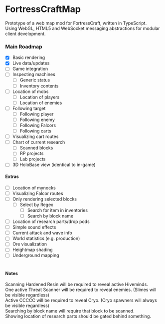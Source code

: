 # FortressCraftMap
Prototype of a web map mod for FortressCraft, written in TypeScript.  
Using WebGL, HTML5 and WebSocket messaging abstractions for modular client development.  

### Main Roadmap
- [x] Basic rendering
- [x] Live data/updates
- [ ] Game integration
- [ ] Inspecting machines
  - [ ] Generic status
  - [ ] Inventory contents
- [ ] Location of mobs
  - [ ] Location of players
  - [ ] Location of enemies
- [ ] Following target
  - [ ] Following player
  - [ ] Following enemy
  - [ ] Following Falcors
  - [ ] Following carts
- [ ] Visualizing cart routes
- [ ] Chart of current research
  - [ ] Scanned blocks
  - [ ] RP projects
  - [ ] Lab projects
- [ ] 3D HoloBase view (identical to in-game)

#### Extras
- [ ] Location of mynocks
- [ ] Visualizing Falcor routes
- [ ] Only rendering selected blocks
  - [ ] Select by Regex
    - [ ] Search for item in inventories
    - [ ] Search by block name
- [ ] Location of research parts/drop pods
- [ ] Simple sound effects
- [ ] Current attack and wave info
- [ ] World statistics (e.g. production)
- [ ] Ore visualization
- [ ] Heightmap shading
- [ ] Underground mapping
#
#### Notes
Scanning Hardened Resin will be required to reveal active Hiveminds.  
One active Threat Scanner will be required to reveal enemies. (Slimes will be visible regardless)  
Active CCCCC will be required to reveal Cryo. (Cryo spawners will always be visible regardless)  
Searching by block name will require that block to be scanned.  
Showing location of research parts should be gated behind something.
